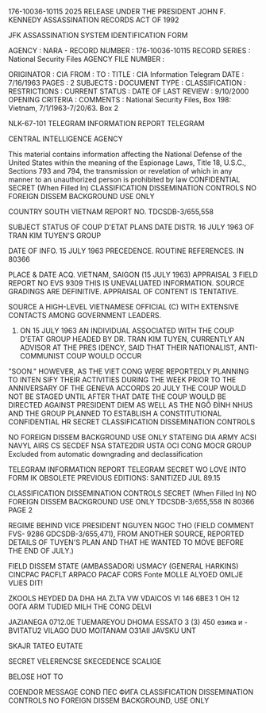 176-10036-10115 2025 RELEASE UNDER THE PRESIDENT JOHN F. KENNEDY ASSASSINATION RECORDS ACT OF 1992

JFK ASSASSINATION SYSTEM
IDENTIFICATION FORM

AGENCY : NARA -
RECORD NUMBER : 176-10036-10115
RECORD SERIES : National Security Files
AGENCY FILE NUMBER :

ORIGINATOR : CIA
FROM :
TO :
TITLE : CIA Information Telegram
DATE : 7/16/1963
PAGES : 2
SUBJECTS :
DOCUMENT TYPE :
CLASSIFICATION :
RESTRICTIONS :
CURRENT STATUS :
DATE OF LAST REVIEW : 9/10/2000
OPENING CRITERIA :
COMMENTS : National Security Files, Box 198: Vietnam, 7/1/1963-7/20/63. Box 2

NLK-67-101
TELEGRAM INFORMATION REPORT TELEGRAM

CENTRAL INTELLIGENCE AGENCY

This material contains information affecting the National Defense of the United States within the meaning of the Espionage Laws, Title 18, U.S.C., Sections
793 and 794, the transmission or revelation of which in any manner to an unauthorized person is prohibited by law
CONFIDENTIAL
SECRET
(When Filled In)
CLASSIFICATION
DISSEMINATION CONTROLS
NO FOREIGN DISSEM BACKGROUND USE ONLY

COUNTRY SOUTH VIETNAM REPORT NO. TDCSDB-3/655,558

SUBJECT STATUS OF COUP D'ETAT PLANS DATE DISTR. 16 JULY 1963
OF TRAN KIM TUYEN'S GROUP

DATE OF
INFO. 15 JULY 1963 PRECEDENCE. ROUTINE
REFERENCES. IN 80366

PLACE &
DATE ACQ. VIETNAM, SAIGON (15 JULY 1963)
APPRAISAL 3 FIELD REPORT NO EVS 9309
THIS IS UNEVALUATED INFORMATION. SOURCE GRADINGS ARE DEFINITIVE. APPRAISAL OF CONTENT IS TENTATIVE.

SOURCE A HIGH-LEVEL VIETNAMESE OFFICIAL (C) WITH EXTENSIVE CONTACTS AMONG GOVERNMENT
LEADERS.

1. ON 15 JULY 1963 AN INDIVIDUAL ASSOCIATED WITH THE COUP D'ETAT
GROUP HEADED BY DR. TRAN KIM TUYEN, CURRENTLY AN ADVISOR AT THE PRES
IDENCY, SAID THAT THEIR NATIONALIST, ANTI-COMMUNIST COUP WOULD OCCUR

"SOON." HOWEVER, AS THE VIET CONG WERE REPORTEDLY PLANNING TO INTEN
SIFY THEIR ACTIVITIES DURING THE WEEK PRIOR TO THE ANNIVERSARY OF THE
GENEVA ACCORDS 20 JULY THE COUP WOULD NOT BE STAGED UNTIL AFTER THAT
DATE THE COUP WOULD BE DIRECTED AGAINST PRESIDENT DIEM AS WELL AS
THE NGÔ ĐÌNH NHUS AND THE GROUP PLANNED TO ESTABLISH A CONSTITUTIONAL
CONFIDENTIAL
HR
SECRET
CLASSIFICATION DISSEMINATION CONTROLS

NO FOREIGN DISSEM BACKGROUND USE ONLY
STATEING DIA ARMY ACSI NAVYL AIRS CS SECDEF NSA
STATE2DIR
USTA OCI CONG MOCR
GROUP
Excluded from automatic
downgrading and
declassification

TELEGRAM INFORMATION REPORT TELEGRAM
SECRET
WO LOVE INTO
FORM IK
OBSOLETE PREVIOUS EDITIONS:
SANITIZED JUL 89.15

CLASSIFICATION DISSEMINATION CONTROLS
SECRET
(When Filled In)
NO FOREIGN DISSEM
BACKGROUND USE ONLY
TDCSDB-3/655,558
IN
80366
PAGE
2

REGIME BEHIND VICE PRESIDENT NGUYEN NGOC THO (FIELD COMMENT FVS-
9286 GDCSDB-3/655,471), FROM ANOTHER SOURCE, REPORTED DETAILS OF TUYEN'S
PLAN AND THAT HE WANTED TO MOVE BEFORE THE END OF JULY.)

FIELD DISSEM STATE (AMBASSADOR) USMACY (GENERAL HARKINS)
CINCPAC PACFLT ARPACO PACAF CORS Fonte MOLLE ALYOED OMLJE VLIES DIT!

ZKOOLS HEYDED DA DHA HA ZLTA VW VDAICOS VI 146 6BЕЗ
1 ОН 12 ООГА ARM TUDIED MILH THE CONG DELVI

JAZIANEGA
0712.0E
TUEMAREYOU DHOMA ESSATO 3 (3) 450 езика и
-BVITATU2 VILAGO DUO MOITANAM O31AII JAVSKU UNT

SKAJR TATEO
EUTATE

SECRET
VELERENCSE
SKECEDENCE SCALIGE

BELOSE HOT TO

COENDOR MESSAGE COND ПЕС ФИГА
CLASSIFICATION DISSEMINATION CONTROLS
NO FOREIGN DISSEM BACKGROUND, USE ONLY
